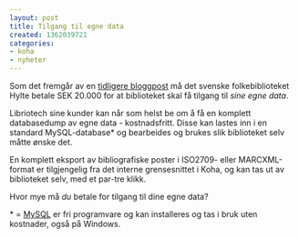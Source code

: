 ```yaml
---
layout: post
title: Tilgang til egne data
created: 1362039721
categories:
- koha
- nyheter
---
```

<p>Som det fremgår av en <a href="http://libriotech.no/node/216">tidligere bloggpost</a> må det svenske folkebiblioteket Hylte betale SEK 20.000 for at biblioteket skal få tilgang til <em>sine egne data</em>.</p>

<p>Libriotech sine kunder kan når som helst be om å få en komplett databasedump av egne data - kostnadsfritt. Disse kan lastes inn i en standard MySQL-database* og bearbeides og brukes slik biblioteket selv måtte ønske det.</p>

<p>En komplett eksport av bibliografiske poster i ISO2709- eller MARCXML-format er tilgjengelig fra det interne grensesnittet i Koha, og kan tas ut av biblioteket selv, med et par-tre klikk.</p>

<p>Hvor mye må <em>du</em> betale for tilgang til dine egne data?</p>

<p>* = <a href="http://www.mysql.com/downloads/">MySQL</a> er fri programvare og kan installeres og tas i bruk uten kostnader, også på Windows.</p>
